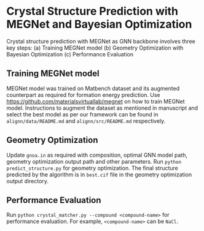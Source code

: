 # Crystal Structure Prediction with MEGNet and Bayesian Optimization
Crystal structure prediction with MEGNet as GNN backbone involves three key steps: (a) Training MEGNet model (b) Geometry Optimization with Bayesian Optimization (c) Performance Evaluation

## Training MEGNet model
MEGNet model was trained on Matbench dataset and its augmented counterpart as required for formation energy prediction. Use https://github.com/materialsvirtuallab/megnet on how to train MEGNet model. Instructions to augment the dataset as mentioned in manuscript and select the best model as per our framework can be found in `alignn/data/README.md` and `alignn/src/README.md` respectively.

## Geometry Optimization
Update `gnoa.in` as required with composition, optimal GNN model path, geometry optimization output path and other parameters. Run `python predict_structure.py` for geometry optimization. The final structure predicted by the algorithm is in `best.cif` file in the geometry optimization output directory.

## Performance Evaluation
Run `python crystal_matcher.py --compound <compound-name>` for performance evaluation. For example, `<compound-name>` can be `NaCl`.
